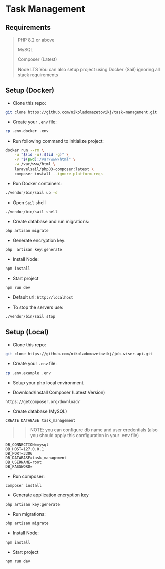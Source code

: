 # Task Management

## Requirements

>PHP 8.2 or above
>
> MySQL
>
> Composer (Latest)
>
> Node LTS
> You can also setup project using Docker (Sail) ignoring all stack requirements

## Setup (Docker)

- Clone this repo:

```bash
git clone https://github.com/nikoladomazetovikj/task-management.git
```

- Create your `.env` file:

```bash
cp .env.docker .env
```

- Run following command to initialize project:

```bash
docker run --rm \
    -u "$(id -u):$(id -g)" \
    -v "$(pwd):/var/www/html" \
    -w /var/www/html \
    laravelsail/php83-composer:latest \
    composer install --ignore-platform-reqs
```

- Run Docker containers:

```bash
./vendor/bin/sail up -d
```

- Open `Sail` shell

```bash
./vendor/bin/sail shell
```

- Create database and run migrations:

```bash
php artisan migrate 
```

- Generate encryption key:

```bash
php  artisan key:generate
```

- Install Node:

```bash
npm install
```

- Start project

```bash
npm run dev
```


- Default url: `http://localhost`

- To stop the servers use:

```bash
./vendor/bin/sail stop
```

## Setup (Local)

- Clone this repo:

```bash
git clone https://github.com/nikoladomazetovikj/job-viser-api.git
```

- Create your `.env` file:

```bash
cp .env.example .env
```

- Setup your php local environment

- Download/Install Composer (Latest Version)

```angular2html
https://getcomposer.org/download/
```

- Create database (MySQL)

```mysql
CREATE DATABASE task_management
```

>>NOTE: you can configure db name and user credentials (also you should apply this configuration in your .env file)

```
DB_CONNECTION=mysql
DB_HOST=127.0.0.1
DB_PORT=3306
DB_DATABASE=task_management
DB_USERNAME=root
DB_PASSWORD=
```

- Run composer:

```bash
composer install
```

- Generate application encryption key

```bash
php artisan key:generate
```

- Run migrations:

```bash
php artisan migrate 
```

- Install Node:

```bash
npm install
```

- Start project

```bash
npm run dev
```


